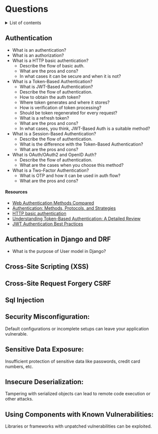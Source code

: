 # Questions

<details>
<summary>List of contents</summary>

- [Authentication](#authentication)
  - [Resources](#resources)
- [Authentication in Django and DRF](#authentication-in-django-and-drf)
  - [Resources](#resources-1)

- [Generators](#generators)
  - [Resources](#resources-2)
- [Functions](#functions)
  - [Resources](#resources-3)
- [Decorators](#decorators)
  - [Resources](#resources-4)
- [Context managers](#context-managers)
  - [Resources](#resources-5)
- [OOP](#oop)
  - [Resources](#resources-6)
- [Package manager](#package-manager)
  - [Resources](#resources-7)

</details>

## Authentication
- What is an authentication?
- What is an authorization?
- What is a HTTP basic authentication? 
  - Describe the flow of basic auth.
  - What are the pros and cons?
  - In what cases it can be secure and when it is not?
- What is a Token-Based Authentication?
  - What is JWT-Based Authentication?
  - Describe the flow of authentication.
  - How to obtain the auth token?
  - Where token generates and where it stores?
  - How is verification of token processing?
  - Should be token regenerated for every request?
  - What is a refresh token?
  - What are the pros and cons?
  - In what cases, you think, JWT-Based Auth is a suitable method?
- What is a Session-Based Authentication?
  - Describe the flow of authentication.
  - What is the difference with the Token-Based Authentication?
  - What are the pros and cons?
- What is OAuth/OAuth2 and OpenID Auth?
  - Describe the flow of authentication.
  - What are the cases when you choose this method?
- What is a Two-Factor Authentication?
  - What is OTP and how it can be used in auth flow?
  - What are the pros and cons?

#### Resources
- [Web Authentication Methods Compared](https://testdriven.io/blog/web-authentication-methods/)
- [Authentication: Methods, Protocols, and Strategies](https://frontegg.com/blog/authentication)
- [HTTP basic authentication](https://www.ibm.com/docs/en/cics-ts/5.4?topic=concepts-http-basic-authentication)
- [Understanding Token-Based Authentication: A Detailed Review](https://frontegg.com/blog/token-based-authentication)
- [JWT Authentication Best Practices](https://blog.openreplay.com/jwt-authentication-best-practices/)

## Authentication in Django and DRF
- What is the purpose of User model in Django?


## Cross-Site Scripting (XSS)
## Cross-Site Request Forgery CSRF
## Sql Injection
## Security Misconfiguration: 
Default configurations or incomplete setups can leave your application vulnerable.
## Sensitive Data Exposure: 
Insufficient protection of sensitive data like passwords, credit card numbers, etc.
## Insecure Deserialization: 
Tampering with serialized objects can lead to remote code execution or other attacks.
## Using Components with Known Vulnerabilities:
Libraries or frameworks with unpatched vulnerabilities can be exploited.


